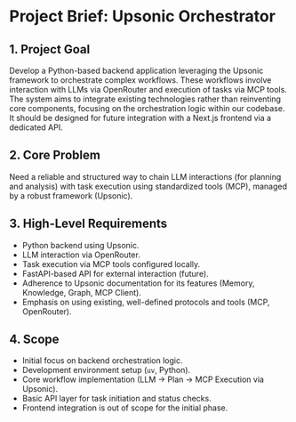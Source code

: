 # Project Brief: Upsonic Orchestrator

## 1. Project Goal
Develop a Python-based backend application leveraging the Upsonic framework to orchestrate complex workflows. These workflows involve interaction with LLMs via OpenRouter and execution of tasks via MCP tools. The system aims to integrate existing technologies rather than reinventing core components, focusing on the orchestration logic within our codebase. It should be designed for future integration with a Next.js frontend via a dedicated API.

## 2. Core Problem
Need a reliable and structured way to chain LLM interactions (for planning and analysis) with task execution using standardized tools (MCP), managed by a robust framework (Upsonic).

## 3. High-Level Requirements
- Python backend using Upsonic.
- LLM interaction via OpenRouter.
- Task execution via MCP tools configured locally.
- FastAPI-based API for external interaction (future).
- Adherence to Upsonic documentation for its features (Memory, Knowledge, Graph, MCP Client).
- Emphasis on using existing, well-defined protocols and tools (MCP, OpenRouter).

## 4. Scope
- Initial focus on backend orchestration logic.
- Development environment setup (`uv`, Python).
- Core workflow implementation (LLM -> Plan -> MCP Execution via Upsonic).
- Basic API layer for task initiation and status checks.
- Frontend integration is out of scope for the initial phase. 